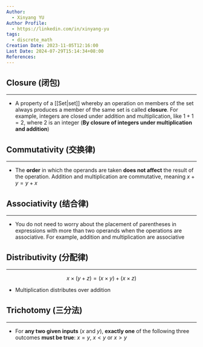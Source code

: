 ```yaml
---
Author:
  - Xinyang YU
Author Profile:
  - https://linkedin.com/in/xinyang-yu
tags:
  - discrete_math
Creation Date: 2023-11-05T12:16:00
Last Date: 2024-07-29T15:14:34+08:00
References: 
---
```

## Closure (闭包)
---
- A property of a [[Set|set]] whereby an operation on members of the set always produces a member of the same set is called **closure**. For example, integers are closed under addition and multiplication, like $1 + 1 = 2$, where $2$ is an integer (**By  closure of integers under multiplication and addition**)
## Commutativity (交换律)
---
- The **order** in which the operands are taken **does not affect** the result of the operation. Addition and multiplication are commutative, meaning $x + y = y + x$

## Associativity (结合律)
---
- You do not need to worry about the placement of parentheses in expressions with more than two operands when the operations are associative. For example, addition and multiplication are associative

## Distributivity (分配律)
---
$$
x \times (y+z) = (x\times y) + (x \times z)
$$
- Multiplication distributes over addition

## Trichotomy (三分法)
---
- For **any two given inputs** ($x$ and $y$), **exactly one** of the following three outcomes **must be true**: $x = y$, $x < y$ or $x > y$
